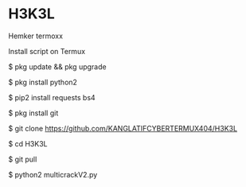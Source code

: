 # H3K3L
Hemker termoxx

Install script on Termux

$ pkg update && pkg upgrade

$ pkg install python2

$ pip2 install requests bs4

$ pkg install git

$ git clone https://github.com/KANGLATIFCYBERTERMUX404/H3K3L

$ cd H3K3L

$ git pull

$ python2 multicrackV2.py
